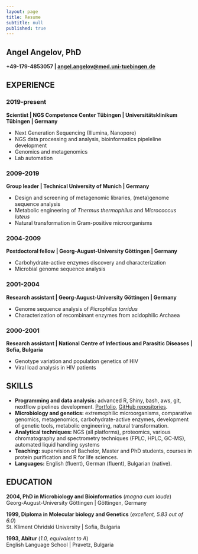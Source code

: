 ```yaml
---
layout: page
title: Resume
subtitle: null
published: true
---
```

## Angel Angelov, PhD
**+49-179-4853057 | angel.angelov@med.uni-tuebingen.de**

## EXPERIENCE
### 2019-present
**Scientist | NGS Competence Center Tübingen | Universitätsklinikum Tübingen | Germany**

- Next Generation Sequencing (Illumina, Nanopore)
- NGS data processing and analysis, bioinformatics pipeleline development
- Genomics and metagenomics
- Lab automation

### 2009-2019
**Group leader | Technical University of Munich | Germany**

- Design and screening of metagenomic libraries, (meta)genome sequence analysis
- Metabolic engineering of _Thermus thermophilus_ and _Micrococcus luteus_
- Natural transformation in Gram-positive microorganisms

### 2004-2009
**Postdoctoral fellow | Georg-August-University Göttingen | Germany**
- Carbohydrate-active enzymes discovery and characterization
- Microbial genome sequence analysis

### 2001-2004
**Research assistant | Georg-August-University Göttingen | Germany**
- Genome sequence analysis of _Picrophilus torridus_
- Characterization of recombinant enzymes from acidophilic Archaea

### 2000-2001
**Research assistant | National Centre of Infectious and Parasitic Diseases | Sofia, Bulgaria**
- Genotype variation and population genetics of HIV 
- Viral load analysis in HIV patients

## SKILLS
- **Programming and data analysis:** advanced R, Shiny, bash, aws, git, nextflow pipelines development. [Portfolio](https://angelovangel.github.io/portfolio), [GitHub repositories](https://github.com/angelovangel). 
- **Microbiology and genetics:** extremophilic microorganisms, comparative genomics, metagenomics, carbohydrate-active enzymes, development of genetic tools, metabolic engineering, natural transformation.
- **Analytical techniques:** NGS (all platforms), proteomics, various chromatography and spectrometry techniques (FPLC, HPLC, GC-MS), automated liquid handling systems
- **Teaching:** supervision of Bachelor, Master and PhD students, courses in protein purification and R for life sciences.
- **Languages:** English (fluent), German (fluent), Bulgarian (native).

## EDUCATION
**2004, PhD in Microbiology and Bioinformatics** (_magna cum laude_)   
Georg-August-University Göttingen | Göttingen, Germany 

**1999, Diploma in Molecular biology and Genetics** (_excellent, 5.83 out of 6.0_)  
St. Kliment Ohridski University | Sofia, Bulgaria

**1993, Abitur** (_1.0, equivalent to A_)   
English Language School | Pravetz, Bulgaria




